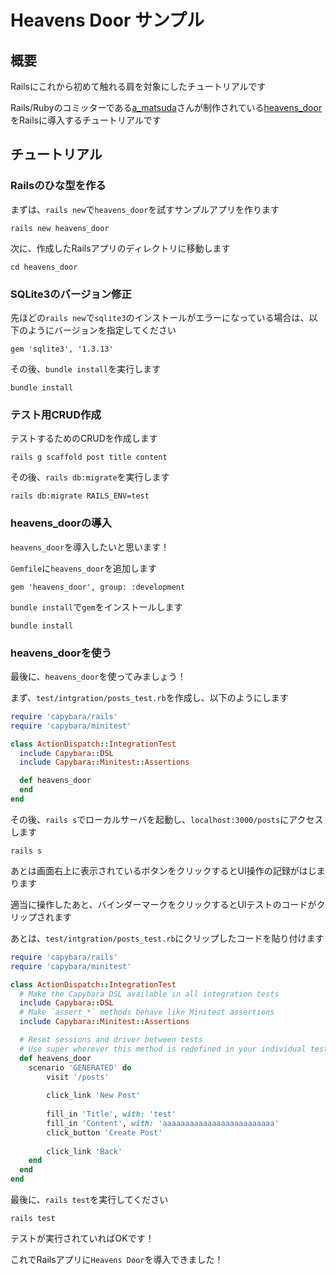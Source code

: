 # Heavens Door サンプル
## 概要

Railsにこれから初めて触れる肩を対象にしたチュートリアルです

Rails/Rubyのコミッターである[a_matsuda](https://github.com/amatsuda)さんが制作されている[heavens_door](https://github.com/amatsuda/heavens_door)をRailsに導入するチュートリアルです

## チュートリアル
### Railsのひな型を作る

まずは、`rails new`で`heavens_door`を試すサンプルアプリを作ります

```shell
rails new heavens_door
```

次に、作成したRailsアプリのディレクトリに移動します

```shell
cd heavens_door
```

### SQLite3のバージョン修正

先ほどの`rails new`で`sqlite3`のインストールがエラーになっている場合は、以下のようにバージョンを指定してください

```ruby:Gemfile
gem 'sqlite3', '1.3.13'
```

その後、`bundle install`を実行します

```shell
bundle install
```

### テスト用CRUD作成

テストするためのCRUDを作成します

```shell
rails g scaffold post title content
```

その後、`rails db:migrate`を実行します

```shell
rails db:migrate RAILS_ENV=test
```

### heavens_doorの導入

`heavens_door`を導入したいと思います！

`Gemfile`に`heavens_door`を追加します

```ruby:Gemfile
gem 'heavens_door', group: :development
```

`bundle install`で`gem`をインストールします

```shell
bundle install
```

### heavens_doorを使う

最後に、`heavens_door`を使ってみましょう！

まず、`test/intgration/posts_test.rb`を作成し、以下のようにします

```ruby:test/intgration/posts_test.rb
require 'capybara/rails'
require 'capybara/minitest'

class ActionDispatch::IntegrationTest
  include Capybara::DSL
  include Capybara::Minitest::Assertions

  def heavens_door
  end
end
```

その後、`rails s`でローカルサーバを起動し、`localhost:3000/posts`にアクセスします

```shell
rails s
```

あとは画面右上に表示されているボタンをクリックするとUI操作の記録がはじまります

適当に操作したあと、バインダーマークをクリックするとUIテストのコードがクリップされます

あとは、`test/intgration/posts_test.rb`にクリップしたコードを貼り付けます

```ruby:test/intgration/posts_test.rb
require 'capybara/rails'
require 'capybara/minitest'

class ActionDispatch::IntegrationTest
  # Make the Capybara DSL available in all integration tests
  include Capybara::DSL
  # Make `assert_*` methods behave like Minitest assertions
  include Capybara::Minitest::Assertions

  # Reset sessions and driver between tests
  # Use super wherever this method is redefined in your individual test classes
  def heavens_door
    scenario 'GENERATED' do
        visit '/posts'
    
        click_link 'New Post'
    
        fill_in 'Title', with: 'test'
        fill_in 'Content', with: 'aaaaaaaaaaaaaaaaaaaaaaaaa'
        click_button 'Create Post'
    
        click_link 'Back'
    end    
  end
end
```

最後に、`rails test`を実行してください

```shell
rails test
```

テストが実行されていればOKです！

これでRailsアプリに`Heavens Door`を導入できました！